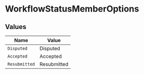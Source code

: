 # WorkflowStatusMemberOptions


## Values

| Name          | Value         |
| ------------- | ------------- |
| `Disputed`    | Disputed      |
| `Accepted`    | Accepted      |
| `Resubmitted` | Resubmitted   |